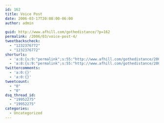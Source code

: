```yaml
---
id: 162
title: Voice Post
date: 2006-03-17T20:08:00-06:00
author: admin
  
guid: http://www.afhill.com/gothedistance/?p=162
permalink: /2006/03/voice-post-4/
tweetbackscheck:
  - "1232376772"
  - "1232376772"
shorturls:
  - 'a:8:{s:9:"permalink";s:55:"http://www.afhill.com/gothedistance/2006/03/voice-post/";s:7:"tinyurl";s:25:"http://tinyurl.com/8o6zvh";s:4:"isgd";s:17:"http://is.gd/fl05";s:5:"bitly";s:19:"http://bit.ly/XhW2y";s:5:"snipr";s:22:"http://snipr.com/9stjg";s:5:"snurl";s:22:"http://snurl.com/9stjg";s:7:"snipurl";s:24:"http://snipurl.com/9stjg";s:4:"trim";s:17:"http://tr.im/a4z9";}'
  - 'a:8:{s:9:"permalink";s:55:"http://www.afhill.com/gothedistance/2006/03/voice-post/";s:7:"tinyurl";s:25:"http://tinyurl.com/8o6zvh";s:4:"isgd";s:17:"http://is.gd/fl05";s:5:"bitly";s:19:"http://bit.ly/XhW2y";s:5:"snipr";s:22:"http://snipr.com/9stjg";s:5:"snurl";s:22:"http://snurl.com/9stjg";s:7:"snipurl";s:24:"http://snipurl.com/9stjg";s:4:"trim";s:17:"http://tr.im/a4z9";}'
twittercomments:
  - 'a:0:{}'
  - 'a:0:{}'
tweetcount:
  - "0"
  - "0"
dsq_thread_id:
  - "19952275"
  - "19952275"
categories:
  - Uncategorized
---
```

<lj-phonepost journalid='7764056' dpid='1322' />